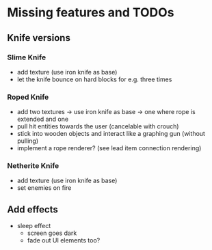 # Missing features and TODOs

## Knife versions

### Slime Knife

- add texture (use iron knife as base)
- let the knife bounce on hard blocks for e.g. three times

### Roped Knife

- add two textures -> use iron knife as base -> one where rope is extended and one 
- pull hit entities towards the user (cancelable with crouch)
- stick into wooden objects and interact like a graphing gun (without pulling)
- implement a rope renderer? (see lead item connection rendering)

### Netherite Knife

- add texture (use iron knife as base)
- set enemies on fire

## Add effects

- sleep effect
  - screen goes dark
  - fade out UI elements too?

